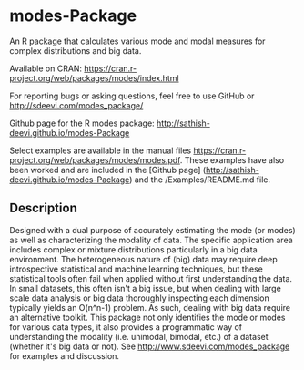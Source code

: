 # modes-Package
An R package that calculates various mode and modal measures for complex distributions and big data.

Available on CRAN:
https://cran.r-project.org/web/packages/modes/index.html

For reporting bugs or asking questions, feel free to use GitHub or http://sdeevi.com/modes_package/

Github page for the R modes package: http://sathish-deevi.github.io/modes-Package

Select examples are available in the manual files <https://cran.r-project.org/web/packages/modes/modes.pdf>. These examples have also been worked and are included in the [Github page] (http://sathish-deevi.github.io/modes-Package) and the /Examples/README.md file.
 
## Description

Designed with a dual purpose of accurately estimating the mode (or modes) as well as characterizing the modality of data. The specific
application area includes complex or mixture distributions particularly in a big data environment. The heterogeneous nature of (big) data
may require deep introspective statistical and machine learning techniques, but these statistical tools often fail when applied without 
first understanding the data. In small datasets, this often isn't a big issue, but when dealing with large scale data analysis or big 
data thoroughly inspecting each dimension typically yields an O(n^n-1) problem. As such, dealing with big data require an alternative 
toolkit. This package not only identifies the mode or modes for various data types, it also provides a programmatic way of understanding 
the modality (i.e. unimodal, bimodal, etc.) of a dataset (whether it's big data or not). See <http://www.sdeevi.com/modes_package> for 
examples and discussion.
